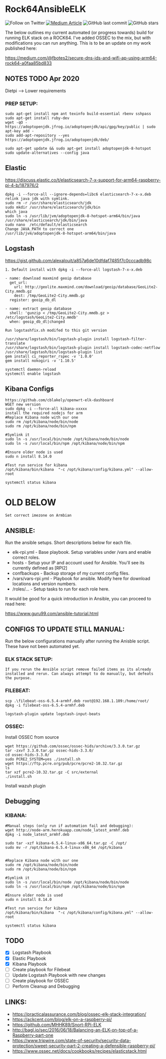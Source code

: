 # Rock64AnsibleELK
![Follow on Twitter](https://img.shields.io/twitter/follow/initroott?label=Follow%20&style=social)
[![Medium Article](https://img.shields.io/badge/Medium-View%20Medium%20Article-blue)](https://medium.com/@fbotes2/secure-dns-ids-and-wifi-ap-using-arm64-rock64-a0faa85bd833)
![GitHub last commit](https://img.shields.io/github/last-commit/initroot/Rock64AnsibleELK)
![GitHub stars](https://img.shields.io/github/stars/initroot/Rock64AnsibleELK)

The below outlines my current automated (or progress towards) build for running ELK stack on a ROCK64.
I've added OSSEC to the mix, but with modifications you can run anything. This is to be an update on my work published here:

https://medium.com/@fbotes2/secure-dns-ids-and-wifi-ap-using-arm64-rock64-a0faa85bd833

## NOTES TODO Apr 2020
Dietpi --> Lower requirements

### PREP SETUP:
	sudo apt-get install npm ant texinfo build-essential rbenv sshpass
	sudo apt-get install ruby-dev
	wget -qO - https://adoptopenjdk.jfrog.io/adoptopenjdk/api/gpg/key/public | sudo apt-key add -
	sudo add-apt-repository --yes https://adoptopenjdk.jfrog.io/adoptopenjdk/deb/

	sudo apt-get update && sudo apt-get install adoptopenjdk-8-hotspot
	sudo update-alternatives --config java
	
## Elastic 
https://discuss.elastic.co/t/elasticsearch-7-x-support-for-arm64-raspberry-pi-4-b/187976/2

	dpkg -i --force-all --ignore-depends=libc6 elasticsearch-7-x-x.deb
	relink java jdk with symlink.
	sudo rm -r /usr/share/elasticsearch/jdk
	sudo mkdir /usr/share/elasticsearch/jdk/bin
	which java 
	sudo ln -s /usr/lib/jvm/adoptopenjdk-8-hotspot-arm64/bin/java /usr/share/elasticsearch/jdk/bin/java
	sudo nano  /etc/default/elasticsearch
	Change JAVA_PATH to correct one
	/usr/lib/jvm/adoptopenjdk-8-hotspot-arm64/bin/java
	
## Logstash
https://gist.github.com/alexalouit/a857a6de10dfdaf7485f7c0cccadb98c

	1. Default install with dpkg -i --force-all logstash-7-x-x.deb
	
	- name: download maxmind geoip database
	  get_url:
	    url: http://geolite.maxmind.com/download/geoip/database/GeoLite2-City.mmdb.gz
	    dest: /tmp/GeoLite2-City.mmdb.gz
	  register: geoip_db_dl

	- name: extract geoip database
	  shell: 'gunzip < /tmp/GeoLite2-City.mmdb.gz > /etc/logstash/GeoLite2-City.mmdb'
	  when: geoip_db_dl|changed

	Run logstashfix.sh modifed to this git version

	/usr/share/logstash/bin/logstash-plugin install logstash-filter-translate
	/usr/share/logstash/bin/logstash-plugin install logstash-codec-netflow
	/usr/share/logstash/bin/logstash-plugin list 
	gem install ci_reporter_rspec -v '1.0.0'
	gem install nokogiri -v '1.10.5'
	  
	systemctl daemon-reload
	systemctl enable logstash


## Kibana Configs
	https://github.com/cblakely/openwrt-elk-dashboard
	WGET new version 
	sudo dpkg -i --force-all kibana-xxxxx
	install the required nodejs for arm
	#Replace Kibana node with our one
	sudo rm /opt/kibana/node/bin/node
	sudo rm /opt/kibana/node/bin/npm

	#Symlink it
	sudo ln -s /usr/local/bin/node /opt/kibana/node/bin/node
	sudo ln -s /usr/local/bin/npm /opt/kibana/node/bin/npm

	#Ensure older node is used
	sudo n install 8.14.0

	#Test run service for kibana
	/opt/kibana/bin/kibana  "-c /opt/kibana/config/kibana.yml" --allow-root

	systemctl status kibana


# OLD BELOW
		


	Set correct imezone on Armbian
   
## ANSIBLE:
Run the ansible setups. Short descriptions below for each file.

* elk-rpi.yml - Base playbook. Setup variables under /vars and enable correct roles.
* hosts - Setup your IP and account used for Ansible. You'll see its currently defined as [RPI2]
* confbackups - Backup storage of my current config files.
* /vars/vars-rpi.yml - Playbook for ansible. Modify here for download locations and version numbers.
* /roles/... - Setup tasks to run for each role here.
	
It would be good for a quick introduction in Ansible, you can proceed to read here:

https://www.guru99.com/ansible-tutorial.html

## CONFIGS TO UPDATE STILL MANUAL:
Run the below configurations manually after running the Anisble script. These have not been automated yet.

### ELK STACK SETUP:
	If you rerun the Ansible script remove failed items as its already installed and rerun. Can always attempt to do manually, but defeats the purpose.



### FILEBEAT:
	scp .\filebeat-oss-6.5.4-armhf.deb root@192.168.1.109:/home/root/
	dpkg -i filebeat-oss-6.5.4-armhf.deb

	logstash-plugin update logstash-input-beats

### OSSEC:
Install OSSEC from source

	wget https://github.com/ossec/ossec-hids/archive/3.3.0.tar.gz
	tar -zxvf 3.3.0.tar.gz ossec-hids-3.3.0/
	cd ossec-hids-3.3.0/
	sudo PCRE2_SYSTEM=yes ./install.sh
	wget https://ftp.pcre.org/pub/pcre/pcre2-10.32.tar.gz
	ls
	tar xzf pcre2-10.32.tar.gz -C src/external
	./install.sh
	 
Install wazuh plugin

## Debugging

### KIBANA:
	#Manual steps (only run if automation fail and debugging):
	wget http://node-arm.herokuapp.com/node_latest_armhf.deb
	dpkg -i node_latest_armhf.deb

	sudo tar -xzf kibana-6.5.4-linux-x86_64.tar.gz -C /opt/
	sudo mv -r /opt/kibana-6.5.4-linux-x86_64 /opt/kibana

	 
	#Replace Kibana node with our one
	sudo rm /opt/kibana/node/bin/node
	sudo rm /opt/kibana/node/bin/npm

	#Symlink it
	sudo ln -s /usr/local/bin/node /opt/kibana/node/bin/node
	sudo ln -s /usr/local/bin/npm /opt/kibana/node/bin/npm

	#Ensure older node is used
	sudo n install 8.14.0

	#Test run service for kibana
	/opt/kibana/bin/kibana  "-c /opt/kibana/config/kibana.yml" --allow-root

	systemctl status kibana
	
## TODO
- [x] Logstash Playbook
- [x] Elastic Playbook
- [x] Kibana Playbook
- [ ] Create playbook for Filebeat
- [ ] Update Logstash Playbook with new changes
- [ ] Create playbook for OSSEC
- [ ] Perform Cleanup and Debugging
 
## LINKS:
 * https://practicalassurance.com/blog/ossec-elk-stack-integration/  
 * https://ackcent.com/blog/elk-on-a-raspberry-pi/
 * https://github.com/MHHK89/Snort-RPi-ELK
 * http://bagl.io/sec/2016/06/18/Balancing-an-ELK-on-top-of-a-Raspberry-part-one 
 * https://www.tripwire.com/state-of-security/security-data-protection/sweet-security-part-2-creating-a-defensible-raspberry-pi/
 * https://www.ossec.net/docs/cookbooks/recipes/elasticstack.html



